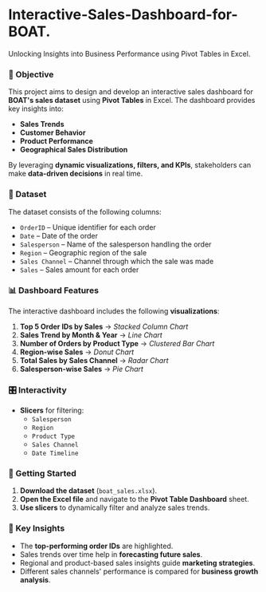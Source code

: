 # Interactive-Sales-Dashboard-for-BOAT.
Unlocking Insights into Business Performance using Pivot Tables in Excel.

### 📌 Objective  
This project aims to design and develop an interactive sales dashboard for **BOAT's sales dataset** using **Pivot Tables** in Excel. The dashboard provides key insights into:  
- **Sales Trends**  
- **Customer Behavior**  
- **Product Performance**  
- **Geographical Sales Distribution**  

By leveraging **dynamic visualizations, filters, and KPIs**, stakeholders can make **data-driven decisions** in real time.  

### 📂 Dataset  
The dataset consists of the following columns:  
- `OrderID` – Unique identifier for each order  
- `Date` – Date of the order  
- `Salesperson` – Name of the salesperson handling the order  
- `Region` – Geographic region of the sale  
- `Sales Channel` – Channel through which the sale was made  
- `Sales` – Sales amount for each order  

### 📊 Dashboard Features  
The interactive dashboard includes the following **visualizations**:  
1. **Top 5 Order IDs by Sales** → *Stacked Column Chart*  
2. **Sales Trend by Month & Year** → *Line Chart*  
3. **Number of Orders by Product Type** → *Clustered Bar Chart*  
4. **Region-wise Sales** → *Donut Chart*  
5. **Total Sales by Sales Channel** → *Radar Chart*  
6. **Salesperson-wise Sales** → *Pie Chart*  

### 🎛️ Interactivity  
- **Slicers** for filtering:  
  - `Salesperson`  
  - `Region`  
  - `Product Type`  
  - `Sales Channel`  
  - `Date Timeline`  

### 🚀 Getting Started  
1. **Download the dataset** (`boat_sales.xlsx`).  
2. **Open the Excel file** and navigate to the **Pivot Table Dashboard** sheet.  
3. **Use slicers** to dynamically filter and analyze sales trends.  

### 📌 Key Insights  
- The **top-performing order IDs** are highlighted.  
- Sales trends over time help in **forecasting future sales**.  
- Regional and product-based sales insights guide **marketing strategies**.  
- Different sales channels' performance is compared for **business growth analysis**.  
